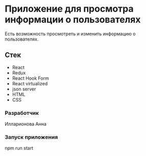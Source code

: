 # Приложение для просмотра информации о пользователях

Есть возможность просмотреть и изменить информацию о пользователях.

## Стек
- React
- Redux
- React Hook Form
- React virtualized
- json server
- HTML
- CSS

### Разработчик

Илларионова Анна

### Запуск приложения

npm run start